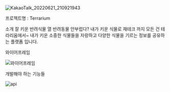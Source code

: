 
![KakaoTalk_20220621_210921943](https://user-images.githubusercontent.com/103014298/174975545-0dd98542-730f-46a8-b713-7ea314997495.png)




프로젝트명 : Terrarium




소개
잘 키운 반려식물 열 반려동물 안부럽다? 내가 키운 식물로 재테크 까지 모든 건 테라리움에서~
내가 키운 소중한 식물들을 자랑하고 다양한 식물을 기르는 정보를 공유하는 플랫폼 입니다.

와이어프레임

![와이어프레임](https://user-images.githubusercontent.com/103014298/174975368-b7bea884-843f-4dcd-9300-2a3256b49131.png)


개발해야 하는 기능들

![api](https://user-images.githubusercontent.com/103014298/174975346-b2a6452a-7c8e-470d-a5c6-6f6370dcda8e.jpg)


